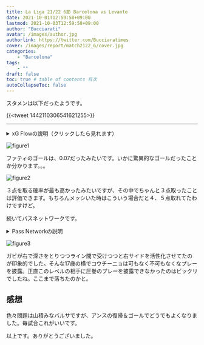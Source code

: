 ```yaml
---
title: La Liga 21/22 6節 Barcelona vs Levante 
date: 2021-10-01T12:59:58+09:00
lastmod: 2021-10-03T12:59:58+09:00
author: "Bucciarati"
avatar: /images/author.jpg
authorlink: https://twitter.com/Bucciaratimes
cover: /images/report/match2122_6/cover.jpg
categories:
    - "Barcelona"
tags: 
    - ""
draft: false
toc: true # table of contents 目次
autoCollapseToc: false
---
```

スタメンは以下だったようです。

{{<tweet 1442110306541621255>}}

<hr>

<details><summary>xG Flowの説明（クリックしたら見れます）</summary><div>

```
・xG FlowはxGのどんどん足し算していって、それをグラフにしたモノです。
・ホームチームが赤、アウェイチームが青となってます。
・白い丸がシュートを表してます。
・その丸を指す矢印の元をたどれば、「パスを出した人→シュートを打った人（xG）」を確認できるようになってます。
```
</div></details>

![figure1](/images/report/match2122_6/image1.png)

ファティのゴールは、0.07だったみたいです。いかに驚異的なゴールだったことか分かります。。。

![figure2](/images/report/match2122_6/image2.png)

３点を取る確率が最も高かったみたいですが、その中でちゃんと３点取ったことは評価できます。もちろんメッシいた時はこういう場合だと４、５点取れてたわけですけど。

続いてパスネットワークです。

<details><summary>Pass Networkの説明</summary><div>

```
・丸の位置は、平均ポジションを示しています。→各選手のパスを出した位置の中央値です。
・丸の大きさは、パス本数を示してます。→パス数が多いほど丸が大きくなり、少ないほど丸が小さくなります。
・丸を結ぶ線は、選手間でのパス交換数を示しています。→パス交換が多いほど線は太く濃くなり、少ないほど線は細く薄くなります。
・※パス交換数が３本以下の場合、線は描画されないよう作ってます
```
</div></details>

![figure3](/images/report/match2122_6/image3.png)

ガビが右で深さをとりつつライン間で受けつつと右サイドを活性化させてたのが印象的でした。そんな17歳の横でコウチーニョは可もなく不可もなくなプレーを披露。正直このレベルの相手に圧巻のプレーを披露できなかったのはビックリでしたね。ここまで落ちたのかと。

## 感想

色々問題は山積みなバルサですが、アンスの復帰＆ゴールでどうでもよくなりました。毎試合これがいいです。

以上です。ありがとうございました。

<script async src="//cdn.iframe.ly/embed.js" charset="utf-8"></script>

